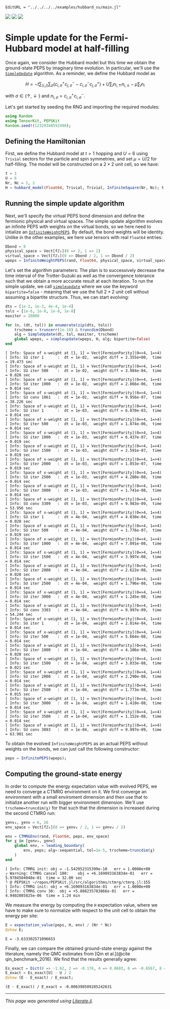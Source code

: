 ```@meta
EditURL = "../../../../examples/hubbard_su/main.jl"
```

[![](https://mybinder.org/badge_logo.svg)](https://mybinder.org/v2/gh/QuantumKitHub/PEPSKit.jl/gh-pages?filepath=dev/examples/hubbard_su/main.ipynb)
[![](https://img.shields.io/badge/show-nbviewer-579ACA.svg)](https://nbviewer.jupyter.org/github/QuantumKitHub/PEPSKit.jl/blob/gh-pages/dev/examples/hubbard_su/main.ipynb)
[![](https://img.shields.io/badge/download-project-orange)](https://minhaskamal.github.io/DownGit/#/home?url=https://github.com/QuantumKitHub/PEPSKit.jl/examples/tree/gh-pages/dev/examples/hubbard_su)


# Simple update for the Fermi-Hubbard model at half-filling

Once again, we consider the Hubbard model but this time we obtain the ground-state PEPS by
imaginary time evolution. In particular, we'll use the [`SimpleUpdate`](@ref) algorithm.
As a reminder, we define the Hubbard model as

```math
H = -t \sum_{\langle i,j \rangle} \sum_{\sigma} \left( c_{i,\sigma}^+ c_{j,\sigma}^- -
c_{i,\sigma}^- c_{j,\sigma}^+ \right) + U \sum_i n_{i,\uparrow}n_{i,\downarrow} - \mu \sum_i n_i
```

with $\sigma \in \{\uparrow,\downarrow\}$ and $n_{i,\sigma} = c_{i,\sigma}^+ c_{i,\sigma}^-$.

Let's get started by seeding the RNG and importing the required modules:

````julia
using Random
using TensorKit, PEPSKit
Random.seed!(12329348592498);
````

## Defining the Hamiltonian

First, we define the Hubbard model at $t=1$ hopping and $U=6$ using `Trivial` sectors for
the particle and spin symmetries, and set $\mu = U/2$ for half-filling. The model will be
constructed on a $2 \times 2$ unit cell, so we have:

````julia
t = 1
U = 6
Nr, Nc = 2, 2
H = hubbard_model(Float64, Trivial, Trivial, InfiniteSquare(Nr, Nc); t, U, mu=U / 2);
````

## Running the simple update algorithm

Next, we'll specify the virtual PEPS bond dimension and define the fermionic physical and
virtual spaces. The simple update algorithm evolves an infinite PEPS with weights on the
virtual bonds, so we here need to intialize an [`InfiniteWeightPEPS`](@ref). By default,
the bond weights will be identity. Unlike in the other examples, we here use tensors with
real `Float64` entries:

````julia
Dbond = 8
physical_space = Vect[fℤ₂](0 => 2, 1 => 2)
virtual_space = Vect[fℤ₂](0 => Dbond / 2, 1 => Dbond / 2)
wpeps = InfiniteWeightPEPS(rand, Float64, physical_space, virtual_space; unitcell=(Nr, Nc));
````

Let's set the algorithm parameters: The plan is to successively decrease the time interval of
the Trotter-Suzuki as well as the convergence tolerance such that we obtain a more accurate
result at each iteration. To run the simple update, we call [`simpleupdate`](@ref) where we
use the keyword `bipartite=false` - meaning that we use the full $2 \times 2$ unit cell
without assuming a bipartite structure. Thus, we can start evolving:

````julia
dts = [1e-2, 1e-3, 4e-4, 1e-4]
tols = [1e-6, 1e-8, 1e-8, 1e-8]
maxiter = 20000

for (n, (dt, tol)) in enumerate(zip(dts, tols))
    trscheme = truncerr(1e-10) & truncdim(Dbond)
    alg = SimpleUpdate(dt, tol, maxiter, trscheme)
    global wpeps, = simpleupdate(wpeps, H, alg; bipartite=false)
end
````

````
[ Info: Space of x-weight at [1, 1] = Vect[FermionParity](0=>4, 1=>4)
[ Info: SU iter 1      :  dt = 1e-02,  weight diff = 2.355e+00,  time = 19.473 sec
[ Info: Space of x-weight at [1, 1] = Vect[FermionParity](0=>4, 1=>4)
[ Info: SU iter 500    :  dt = 1e-02,  weight diff = 3.984e-04,  time = 0.020 sec
[ Info: Space of x-weight at [1, 1] = Vect[FermionParity](0=>4, 1=>4)
[ Info: SU iter 1000   :  dt = 1e-02,  weight diff = 2.866e-06,  time = 0.014 sec
[ Info: Space of x-weight at [1, 1] = Vect[FermionParity](0=>4, 1=>4)
[ Info: SU conv 1061   :  dt = 1e-02,  weight diff = 9.956e-07,  time = 38.226 sec
[ Info: Space of x-weight at [1, 1] = Vect[FermionParity](0=>4, 1=>4)
[ Info: SU iter 1      :  dt = 1e-03,  weight diff = 6.070e-03,  time = 0.014 sec
[ Info: Space of x-weight at [1, 1] = Vect[FermionParity](0=>4, 1=>4)
[ Info: SU iter 500    :  dt = 1e-03,  weight diff = 1.874e-06,  time = 0.014 sec
[ Info: Space of x-weight at [1, 1] = Vect[FermionParity](0=>4, 1=>4)
[ Info: SU iter 1000   :  dt = 1e-03,  weight diff = 6.437e-07,  time = 0.019 sec
[ Info: Space of x-weight at [1, 1] = Vect[FermionParity](0=>4, 1=>4)
[ Info: SU iter 1500   :  dt = 1e-03,  weight diff = 2.591e-07,  time = 0.019 sec
[ Info: Space of x-weight at [1, 1] = Vect[FermionParity](0=>4, 1=>4)
[ Info: SU iter 2000   :  dt = 1e-03,  weight diff = 1.053e-07,  time = 0.019 sec
[ Info: Space of x-weight at [1, 1] = Vect[FermionParity](0=>4, 1=>4)
[ Info: SU iter 2500   :  dt = 1e-03,  weight diff = 4.280e-08,  time = 0.014 sec
[ Info: Space of x-weight at [1, 1] = Vect[FermionParity](0=>4, 1=>4)
[ Info: SU iter 3000   :  dt = 1e-03,  weight diff = 1.741e-08,  time = 0.014 sec
[ Info: Space of x-weight at [1, 1] = Vect[FermionParity](0=>4, 1=>4)
[ Info: SU conv 3309   :  dt = 1e-03,  weight diff = 9.983e-09,  time = 53.956 sec
[ Info: Space of x-weight at [1, 1] = Vect[FermionParity](0=>4, 1=>4)
[ Info: SU iter 1      :  dt = 4e-04,  weight diff = 4.030e-04,  time = 0.020 sec
[ Info: Space of x-weight at [1, 1] = Vect[FermionParity](0=>4, 1=>4)
[ Info: SU iter 500    :  dt = 4e-04,  weight diff = 1.776e-07,  time = 0.019 sec
[ Info: Space of x-weight at [1, 1] = Vect[FermionParity](0=>4, 1=>4)
[ Info: SU iter 1000   :  dt = 4e-04,  weight diff = 7.091e-08,  time = 0.014 sec
[ Info: Space of x-weight at [1, 1] = Vect[FermionParity](0=>4, 1=>4)
[ Info: SU iter 1500   :  dt = 4e-04,  weight diff = 3.997e-08,  time = 0.014 sec
[ Info: Space of x-weight at [1, 1] = Vect[FermionParity](0=>4, 1=>4)
[ Info: SU iter 2000   :  dt = 4e-04,  weight diff = 2.622e-08,  time = 0.020 sec
[ Info: Space of x-weight at [1, 1] = Vect[FermionParity](0=>4, 1=>4)
[ Info: SU iter 2500   :  dt = 4e-04,  weight diff = 1.796e-08,  time = 0.014 sec
[ Info: Space of x-weight at [1, 1] = Vect[FermionParity](0=>4, 1=>4)
[ Info: SU iter 3000   :  dt = 4e-04,  weight diff = 1.245e-08,  time = 0.014 sec
[ Info: Space of x-weight at [1, 1] = Vect[FermionParity](0=>4, 1=>4)
[ Info: SU conv 3303   :  dt = 4e-04,  weight diff = 9.997e-09,  time = 54.244 sec
[ Info: Space of x-weight at [1, 1] = Vect[FermionParity](0=>4, 1=>4)
[ Info: SU iter 1      :  dt = 1e-04,  weight diff = 2.014e-04,  time = 0.014 sec
[ Info: Space of x-weight at [1, 1] = Vect[FermionParity](0=>4, 1=>4)
[ Info: SU iter 500    :  dt = 1e-04,  weight diff = 5.664e-08,  time = 0.014 sec
[ Info: Space of x-weight at [1, 1] = Vect[FermionParity](0=>4, 1=>4)
[ Info: SU iter 1000   :  dt = 1e-04,  weight diff = 4.106e-08,  time = 0.020 sec
[ Info: Space of x-weight at [1, 1] = Vect[FermionParity](0=>4, 1=>4)
[ Info: SU iter 1500   :  dt = 1e-04,  weight diff = 3.033e-08,  time = 0.021 sec
[ Info: Space of x-weight at [1, 1] = Vect[FermionParity](0=>4, 1=>4)
[ Info: SU iter 2000   :  dt = 1e-04,  weight diff = 2.290e-08,  time = 0.014 sec
[ Info: Space of x-weight at [1, 1] = Vect[FermionParity](0=>4, 1=>4)
[ Info: SU iter 2500   :  dt = 1e-04,  weight diff = 1.773e-08,  time = 0.015 sec
[ Info: Space of x-weight at [1, 1] = Vect[FermionParity](0=>4, 1=>4)
[ Info: SU iter 3000   :  dt = 1e-04,  weight diff = 1.410e-08,  time = 0.014 sec
[ Info: Space of x-weight at [1, 1] = Vect[FermionParity](0=>4, 1=>4)
[ Info: SU iter 3500   :  dt = 1e-04,  weight diff = 1.152e-08,  time = 0.014 sec
[ Info: Space of x-weight at [1, 1] = Vect[FermionParity](0=>4, 1=>4)
[ Info: SU conv 3893   :  dt = 1e-04,  weight diff = 9.997e-09,  time = 63.901 sec

````

To obtain the evolved `InfiniteWeightPEPS` as an actual PEPS without weights on the bonds,
we can just call the following constructor:

````julia
peps = InfinitePEPS(wpeps);
````

## Computing the ground-state energy

In order to compute the energy expectation value with evolved PEPS, we need to converge a
CTMRG environment on it. We first converge an environment with a small enviroment dimension
and then use that to initialize another run with bigger environment dimension. We'll use
`trscheme=truncdim(χ)` for that such that the dimension is increased during the second CTMRG
run:

````julia
χenv₀, χenv = 6, 16
env_space = Vect[fℤ₂](0 => χenv₀ / 2, 1 => χenv₀ / 2)

env = CTMRGEnv(rand, Float64, peps, env_space)
for χ in [χenv₀, χenv]
    global env, = leading_boundary(
        env, peps; alg=:sequential, tol=1e-5, trscheme=truncdim(χ)
    )
end
````

````
[ Info: CTMRG init:	obj = -1.542952315399e-10	err = 1.0000e+00
┌ Warning: CTMRG cancel 100:	obj = +6.169093163834e-01	err = 5.9784504048e-01	time = 32.80 sec
└ @ PEPSKit ~/repos/PEPSKit.jl/src/algorithms/ctmrg/ctmrg.jl:155
[ Info: CTMRG init:	obj = +6.169093163834e-01	err = 1.0000e+00
[ Info: CTMRG conv 30:	obj = +5.888235783866e-01	err = 4.9402085825e-06	time = 1.24 min

````

We measure the energy by computing the `H` expectation value, where we have to make sure to
normalize with respect to the unit cell to obtain the energy per site:

````julia
E = expectation_value(peps, H, env) / (Nr * Nc)
@show E;
````

````
E = -3.633302571096653

````

Finally, we can compare the obtained ground-state energy against the literature, namely the
QMC estimates from [Qin et al.](@cite qin_benchmark_2016). We find that the results generally
agree:

````julia
Es_exact = Dict(0 => -1.62, 2 => -0.176, 4 => 0.8603, 6 => -0.6567, 8 => -0.5243)
E_exact = Es_exact[U] - U / 2
@show (E - E_exact) / E_exact;
````

````
(E - E_exact) / E_exact = -0.006398509285242631

````

---

*This page was generated using [Literate.jl](https://github.com/fredrikekre/Literate.jl).*

